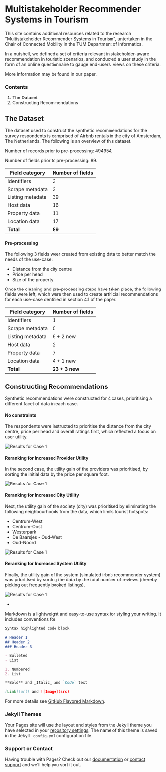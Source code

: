 # Multistakeholder Recommender Systems in Tourism

This site contains additional resources related to the research "Multistakeholder Recommender Systems in Tourism", untertaken in the Chair of Connected Mobility in the TUM Department of Informatics.

In a nutshell, we defined a set of criteria relevant in stakeholder-aware recommendation in touristic scenarios, and conducted a user study in the form of an online questionnaire to gauge end-users' views on these criteria.

More information may be found in our paper. 

### Contents

1. The Dataset
2. Constructing Recommendations

## The Dataset

The dataset used to construct the synthetic recommendations for the survey respondents is comprised of Airbnb rentals in the city of Amsterdam, The Netherlands. The following is an overview of this dataset.

Number of records prior to pre-processing: 494954.

Number of fields prior to pre-processing: 89.

| Field category | Number of fields | 
| --------------- | --------------- |
| Identifiers | 3 | 
| Scrape metadata | 3 | 
| Listing metadata | 39 |
| Host data | 16 |
| Property data | 11 | 
| Location data | 17 |
| **Total** | **89** |

#### Pre-processing

The following 3 fields weer created from existing data to better match the needs of the use-case:

- Distance from the city centre
- Price per head
- Size of the property

Once the cleaning and pre-processing steps have taken place, the following fields were left, which were then used to create artificial recommendations for each use-case dentified in section 4.1 of the paper.

| Field category | Number of fields | 
| --------------- | --------------- |
| Identifiers | 1 | 
| Scrape metadata | 0 | 
| Listing metadata | 9 + 2 new |
| Host data | 2 |
| Property data | 7 | 
| Location data | 4 + 1 new |
| **Total** | **23 + 3 new** |


## Constructing Recommendations

Synthetic recommendations were constructed for 4 cases, prioritising a different facet of data in each case.

#### No constraints

The respondents were instructed to prioritise the distance from the city centre, price per head and overall ratings first, which reflected a focus on user utility.

![Results for Case 1](/docs/images/TQ1.png|width=500px)

#### Reranking for Increased Provider Utility

In the second case, the utility gain of the providers was prioritised, by sorting the initial data by the price per square foot.

![Results for Case 1](/docs/images/TQ2.png|width=500px)

#### Reranking for Increased City Utility

Next, the utility gain of the society (city) was prioritised by eliminating the following neighbourhoods from the data, which limits tourist hotspots:

- Centrum-West
- Centrum-Oost
- Westerpark
- De Baarsjes - Oud-West
- Oud-Noord

![Results for Case 1](/docs/images/TQ3.png|width=500px)

#### Reranking for Increased System Utility

Finally, the utility gain of the system (simulated irbnb recommender system) was prioritised by sorting the data by the total number of reviews (thereby picking out frequently booked listings).

![Results for Case 1](/docs/images/TQ4.png|width=500px)


-

Markdown is a lightweight and easy-to-use syntax for styling your writing. It includes conventions for

```markdown
Syntax highlighted code block

# Header 1
## Header 2
### Header 3

- Bulleted
- List

1. Numbered
2. List

**Bold** and _Italic_ and `Code` text

[Link](url) and ![Image](src)
```

For more details see [GitHub Flavored Markdown](https://guides.github.com/features/mastering-markdown/).

### Jekyll Themes

Your Pages site will use the layout and styles from the Jekyll theme you have selected in your [repository settings](https://github.com/gokul/msr-tourism/settings/pages). The name of this theme is saved in the Jekyll `_config.yml` configuration file.

### Support or Contact

Having trouble with Pages? Check out our [documentation](https://docs.github.com/categories/github-pages-basics/) or [contact support](https://support.github.com/contact) and we’ll help you sort it out.
